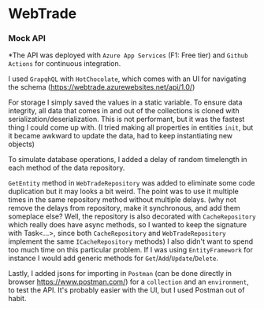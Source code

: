 # WebTrade
### Mock API

*The API was deployed with `Azure App Services` (F1: Free tier) and `Github Actions` for continuous integration.

I used `GrapqhQL` with `HotChocolate`, which comes with an UI for navigating the schema (https://webtrade.azurewebsites.net/api/1.0/)

For storage I simply saved the values in a static variable. To ensure data integrity, all data that comes in and out of the collections
is cloned with serialization/deserialization. This is not performant, but it was the fastest thing I could come up with. (I tried 
making all properties in entities `init`, but it became awkward to update the data, had to keep instantiating new objects)

To simulate database operations, I added a delay of random timelength in each method of the data repository. 

`GetEntity` method in `WebTradeRepository` was added to eliminate some code duplication but it may looks a bit weird. The point was to
use it multiple times in the same repository method without multiple delays. (why not remove the delays from repository, make it synchronous, 
and add them someplace else? Well, the repository is also decorated with `CacheRepository` which really does have async methods, so I wanted
to keep the signature with Task<...>, since both `CacheRepository` and `WebTradeRepository` implement the same `ICacheRepository` methods)
I also didn't want to spend too much time on this particular problem. If I was using `EntityFramework` for instance I would add generic methods 
for `Get`/`Add`/`Update`/`Delete`.

Lastly, I added jsons for importing in `Postman` (can be done directly in browser https://www.postman.com/) for a `collection` and an `environment`, to 
test the API. It's probably easier with the UI, but I used Postman out of habit.